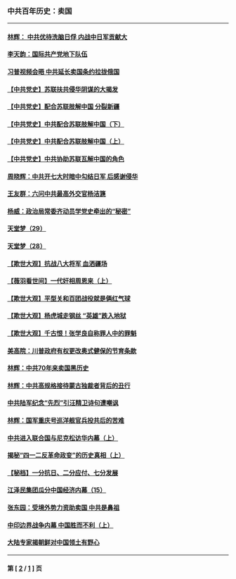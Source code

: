 ### 中共百年历史：卖国
---
#### [林辉： 中共优待洗脑日俘 内战中日军贡献大](../../pages/nf1176117/n13624644.md?04300430) 
#### [李天韵：国际共产党地下队伍](../../pages/nf1176117/n13611808.md?04300430) 
#### [习普视频会晤 中共延长卖国条约拉拢俄国](../../pages/nf1176117/n13060971.md?04300430) 
#### [【中共党史】苏联扶共侵华阴谋的大揭发](../../pages/nf1176117/n13056050.md?04300430) 
#### [【中共党史】配合苏联肢解中国 分裂新疆](../../pages/nf1176117/n13040700.md?04300430) 
#### [【中共党史】中共配合苏联肢解中国（下）](../../pages/nf1176117/n13035660.md?04300430) 
#### [【中共党史】中共配合苏联肢解中国（上）](../../pages/nf1176117/n13030262.md?04300430) 
#### [【中共党史】中共协助苏联瓦解中国的角色](../../pages/nf1176117/n13018109.md?04300430) 
#### [周晓辉：中共开七大时暗中勾结日军 后感谢侵华](../../pages/nf1176117/n12921960.md?04300430) 
#### [王友群：六问中共最高外交官杨洁篪](../../pages/nf1176117/n12836495.md?04300430) 
#### [杨威：政治局常委齐动员学党史牵出的“秘密”](../../pages/nf1176117/n12764642.md?04300430) 
#### [天堂梦（29）](../../pages/nf1176117/n12408465.md?04300430) 
#### [天堂梦（28）](../../pages/nf1176117/n12408309.md?04300430) 
#### [【欺世大观】抗战八大将军 血洒疆场](../../pages/nf1176117/n12357044.md?04300430) 
#### [【薇羽看世间】一代奸相周恩来（上）](../../pages/nf1176117/n12401109.md?04300430) 
#### [【欺世大观】平型关和百团战役就是俩红气球](../../pages/nf1176117/n12359157.md?04300430) 
#### [【欺世大观】杨虎城走钢丝 “英雄”跌入地狱](../../pages/nf1176117/n12358840.md?04300430) 
#### [【欺世大观】千古恨！张学良自称罪人中的罪魁](../../pages/nf1176117/n12358629.md?04300430) 
#### [美高院：川普政府有权更改奥式健保的节育条款](../../pages/nf1176117/n12242171.md?04300430) 
#### [林辉：中共70年来卖国黑历史](../../pages/nf1176117/n11552181.md?04300430) 
#### [林辉：中共高规格接待蒙古独裁者背后的丑行](../../pages/nf1176117/n11225005.md?04300430) 
#### [中共陆军纪念“先烈”引汪精卫诗句遭嘲讽](../../pages/nf1176117/n11153345.md?04300430) 
#### [林辉：国军重庆号巡洋舰官兵投共后的苦难](../../pages/nf1176117/n10997801.md?04300430) 
#### [中共进入联合国与尼克松访华内幕（上）](../../pages/nf1176117/n10138788.md?04300430) 
#### [揭秘“四一二反革命政变”的历史真相（上）](../../pages/nf1176117/n9996650.md?04300430) 
#### [【秘档】一分抗日、二分应付、七分发展](../../pages/nf1176117/n9331484.md?04300430) 
#### [江泽民集团瓜分中国经济内幕（15）](../../pages/nf1176117/n9268584.md?04300430) 
#### [张东园：受境外势力资助卖国 中共是鼻祖](../../pages/nf1176117/n9272480.md?04300430) 
#### [中印边界战争内幕 中国胜而不利（上）](../../pages/nf1176117/n9252458.md?04300430) 
#### [大陆专家揭朝鲜对中国领土有野心](../../pages/nf1176117/n9074056.md?04300430) 

---
#### 第 [ [2](./2.md?04300430) / [1](./1.md?04300430) ] 页
